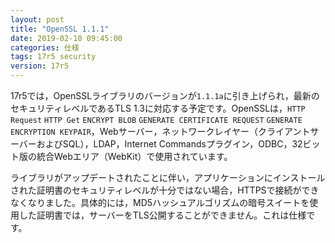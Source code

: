 ```yaml
---
layout: post
title: "OpenSSL 1.1.1"
date: 2019-02-10 09:45:00
categories: 仕様
tags: 17r5 security
version: 17r5
---
```


17r5では，OpenSSLライブラリのバージョンが``1.1.1a``に引き上げられ，最新のセキュリティレベルであるTLS 1.3に対応する予定です。OpenSSLは，``HTTP Request`` ``HTTP Get`` ``ENCRYPT BLOB`` ``GENERATE CERTIFICATE REQUEST`` ``GENERATE ENCRYPTION KEYPAIR``，Webサーバー，ネットワークレイヤー（クライアントサーバーおよびSQL），LDAP，Internet Commandsプラグイン，ODBC，32ビット版の統合Webエリア（WebKit）で使用されています。

ライブラリがアップデートされたことに伴い，アプリケーションにインストールされた証明書のセキュリティレベルが十分ではない場合，HTTPSで接続ができなくなりました。具体的には，MD5ハッシュアルゴリズムの暗号スイートを使用した証明書では，サーバーをTLS公開することができません。これは仕様です。
